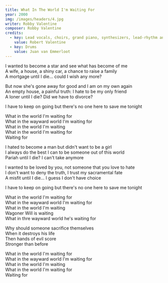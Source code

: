 ```yaml
---
title: What In The World I'm Waiting For
year: 2000
img: /images/headers/4.jpg
writer: Robby Valentine
composer: Robby Valentine
credits:
  - key: Lead vocals, choirs, grand piano, synthesizers, lead-rhythm and acoustic guitars, bass guitar-samples and drum machine
    value: Robert Valentine
  - key: Drums
    value: Juan van Emmerloot
---
```


<p>I wanted to become a star and see what has become of me<br />
A wife, a house, a shiny car, a chance to raise a family<br />
A mortgage until I die... could I wish any more?</p>

<p>But now she's gone away for good and I am on my own again<br />
An empty house, a painful truth: I hate to be my only friend<br />
A loner until I die? Did we have to divorce?</p>

<p>I have to keep on going but there's no one here to save me tonight</p>

<p>What in the world I'm waiting for<br />
What in the wayward world I'm waiting for<br />
What in the world I'm waiting<br />
What in the world I'm waiting for<br />
Waiting for</p>

<p>I hated to become a man but didn't want to be a girl<br />
I always do the best I can to be someone out of this world<br />
Pariah until I die? I can't take anymore</p>

<p>I wanted to be loved by you, not someone that you love to hate<br />
I don't want to deny the truth, I trust my sacramental fate<br />
A misfit until I die... I guess I don't have choice</p>

<p>I have to keep on going but there's no one here to save me tonight</p>

<p>What in the world I'm waiting for<br />
What in the wayward world I'm waiting for<br />
What in the world I'm waiting<br />
Wagoner Will is waiting<br />
What in thre wayward world he's waiting for</p>

<p>Why should someone sacrifice themselves<br />
When it destroys his life<br />
Then hands of evil score<br />
Stronger than before</p>

<p>What in the world I'm waiting for<br />
What in the wayward world I'm waiting for<br />
What in the world I'm waiting<br />
What in the world I'm waiting for<br />
Waiting for</p>